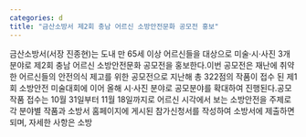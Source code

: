 ```yaml
---
categories: d
title: "금산소방서 제2회 충남 어르신 소방안전문화 공모전 홍보"
---
```

금산소방서(서장 진종현)는 도내 만 65세 이상 어르신들을 대상으로 미술·시·사진 3개 분야로 제2회 충남 어르신 소방안전문화 공모전을 홍보한다.이번 공모전은 재난에 취약한 어르신들의 안전의식 제고를 위한 공모전으로 지난해 총 322점의 작품이 접수 된 제1회 소방안전 미술대회에 이어 올해 시·사진 분야로 공모분야를 확대하여 진행된다.공모작품 접수는 10월 31일부터 11월 18일까지로 어르신 시각에서 보는 소방안전을 주제로 각 분야별 작품과 소방서 홈페이지에 게시된 참가신청서를 작성하여 소방서에 제출하면 되며, 자세한 사항은 소방